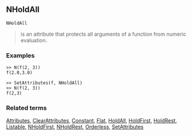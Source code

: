 ## NHoldAll

```
NHoldAll
```

> is an attribute that protects all arguments of a function from numeric evaluation.
    
### Examples

```	
>> N(f(2, 3))    
f(2.0,3.0)   
 
>> SetAttributes(f, NHoldAll)    
>> N(f(2, 3))    
f(2,3)    
```


### Related terms 
[Attributes](Attributes.md), [ClearAttributes](ClearAttributes.md), [Constant](Constant.md), [Flat](Flat.md), [HoldAll](HoldAll.md), [HoldFirst](HoldFirst.md), [HoldRest](HoldRest.md), [Listable](Listable.md), [NHoldFirst](NHoldFirst.md), [NHoldRest](NHoldRest.md),  [Orderless](Orderless.md), [SetAttributes](SetAttributes.md)
